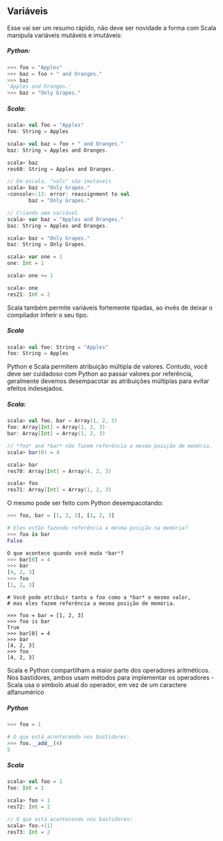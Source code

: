 Variáveis
---------

Esse vai ser um resumo rápido, não deve ser novidade a forma com Scala manipula variáveis mutáveis e imutáveis:

##### Python:
```python
>>> foo = "Apples"
>>> baz = foo + " and Oranges."
>>> baz
'Apples and Oranges.'
>>> baz = "Only Grapes."
```

##### Scala:
```scala
scala> val foo = "Apples"
foo: String = Apples

scala> val baz = foo + " and Oranges."
baz: String = Apples and Oranges.

scala> baz
res60: String = Apples and Oranges.

// Em escala, "vals" são imutáveis
scala> baz = "Only Grapes."
<console>:13: error: reassignment to val
       baz = "Only Grapes."

// Criando uma variável 
scala> var baz = "Apples and Oranges."
baz: String = Apples and Oranges.

scala> baz = "Only Grapes."
baz: String = Only Grapes.

scala> var one = 1
one: Int = 1

scala> one += 1

scala> one
res21: Int = 2
```

Scala também permite variáveis fortemente tipadas, ao invés de deixar o compilador inferir o seu tipo.

##### Scala

```scala
scala> val foo: String = "Apples"
foo: String = Apples
```

Python e Scala permitem atribuição múltipla de valores. Contudo, você deve ser cuidadoso com Python ao passar valores por referência, geralmente devemos desempacotar as atribuições múltiplas para evitar efeitos indesejados.

##### Scala:
```scala
scala> val foo, bar = Array(1, 2, 3)
foo: Array[Int] = Array(1, 2, 3)
bar: Array[Int] = Array(1, 2, 3)

// *foo* and *bar* não fazem referência a mesma posição de memória.
scala> bar(0) = 4

scala> bar
res70: Array[Int] = Array(4, 2, 3)

scala> foo
res71: Array[Int] = Array(1, 2, 3)
```

O mesmo pode ser feito com Python desempacotando:

```python
>>> foo, bar = [1, 2, 3], [1, 2, 3]

# Eles estão fazendo referência a mesma posição na memória?
>>> foo is bar
False

O que acontece quando você muda *bar*?
>>> bar[0] = 4
>>> bar
[4, 2, 3]
>>> foo
[1, 2, 3]
```

```
# Você pode atribuir tanto a foo como a *bar* o mesmo valor,
# mas eles fazem referência a mesma posição de memória.

>>> foo = bar = [1, 2, 3]
>>> foo is bar
True
>>> bar[0] = 4
>>> bar
[4, 2, 3]
>>> foo
[4, 2, 3]
```

Scala e Python compartilham a maior parte dos operadores aritméticos. Nos bastidores, ambos usam métodos para implementar os operadores - Scala usa o símbolo atual do operador, em vez de um caractere alfanumérico

##### Python
```python
>>> foo = 1

# O que está acontecendo nos bastidores:
>>> foo.__add__(4)
5
```

##### Scala
```scala
scala> val foo = 1
foo: Int = 1

scala> foo + 1
res72: Int = 2

// O que está acontecendo nos bastidores:
scala> foo.+(1)
res73: Int = 2
```
